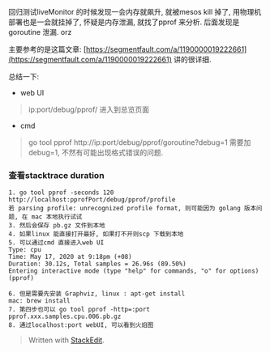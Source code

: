 回归测试liveMonitor 的时候发现一会内存就飙升, 就被mesos kill 掉了, 用物理机部署也是一会就挂掉了, 怀疑是内存泄漏, 就找了pprof 来分析. 后面发现是goroutine 泄漏. orz

主要参考的是这篇文章: [https://segmentfault.com/a/1190000019222661](https://segmentfault.com/a/1190000019222661)
讲的很详细. 

总结一下: 
* web UI
> ip:port/debug/pprof/ 进入到总览页面

* cmd 
> go tool pprof http://ip:port/debug/pprof/goroutine?debug=1 需要加 debug=1, 不然有可能出现格式错误的问题. 

### 查看stacktrace duration
```
1. go tool pprof -seconds 120 http://localhost:pprofPort/debug/pprof/profile 
若 parsing profile: unrecognized profile format, 则可能因为 golang 版本问题, 在 mac 本地执行试试
3. 然后会保存 pb.gz 文件到本地
4. 如果linux 能直接打开最好, 如果打不开则scp 下载到本地
5. 可以通过cmd 直接进入web UI
Type: cpu
Time: May 17, 2020 at 9:18pm (+08)
Duration: 30.12s, Total samples = 26.96s (89.50%)
Entering interactive mode (type "help" for commands, "o" for options)
(pprof) 

6. 但是需要先安装 Graphviz, linux : apt-get install
mac: brew install
7. 第四步也可以 go tool pprof -http=:port pprof.xxx.samples.cpu.006.pb.gz
8. 通过localhost:port webUI, 可以看到火焰图

```

> Written with [StackEdit](https://stackedit.io/).
<!--stackedit_data:
eyJoaXN0b3J5IjpbLTE3NDA3MzM5MDYsNzg0OTgzNDA3LC03Nz
Y5MzI2OCwxMzAzNTM3ODQ4LDgxNDcyMzE0MCwtOTY5OTM2NDA2
XX0=
-->